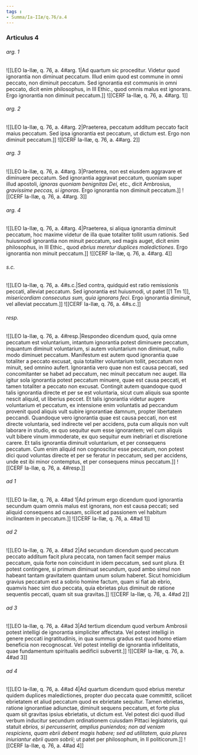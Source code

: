 ```yaml
---
tags : 
- Summa/Ia-IIæ/q.76/a.4
---
```


### Articulus 4

###### arg. 1
![[LEO Ia-IIæ, q. 76, a. 4#arg. 1|Ad quartum sic proceditur. Videtur quod ignorantia non diminuat peccatum. Illud enim quod est commune in omni peccato, non diminuit peccatum. Sed ignorantia est communis in omni peccato, dicit enim philosophus, in III Ethic., quod omnis malus est ignorans. Ergo ignorantia non diminuit peccatum.]]
![[CERF Ia-IIæ, q. 76, a. 4#arg. 1]]

###### arg. 2
![[LEO Ia-IIæ, q. 76, a. 4#arg. 2|Praeterea, peccatum additum peccato facit maius peccatum. Sed ipsa ignorantia est peccatum, ut dictum est. Ergo non diminuit peccatum.]]
![[CERF Ia-IIæ, q. 76, a. 4#arg. 2]]

###### arg. 3
![[LEO Ia-IIæ, q. 76, a. 4#arg. 3|Praeterea, non est eiusdem aggravare et diminuere peccatum. Sed ignorantia aggravat peccatum, quoniam super illud apostoli, *ignoras quoniam benignitas Dei,* etc., dicit Ambrosius, *gravissime peccas, si ignoras*. Ergo ignorantia non diminuit peccatum.]]
![[CERF Ia-IIæ, q. 76, a. 4#arg. 3]]

###### arg. 4
![[LEO Ia-IIæ, q. 76, a. 4#arg. 4|Praeterea, si aliqua ignorantia diminuit peccatum, hoc maxime videtur de illa quae totaliter tollit usum rationis. Sed huiusmodi ignorantia non minuit peccatum, sed magis auget, dicit enim philosophus, in III Ethic., quod *ebrius meretur duplices maledictiones*. Ergo ignorantia non minuit peccatum.]]
![[CERF Ia-IIæ, q. 76, a. 4#arg. 4]]

###### s.c.
![[LEO Ia-IIæ, q. 76, a. 4#s.c.|Sed contra, quidquid est ratio remissionis peccati, alleviat peccatum. Sed ignorantia est huiusmodi, ut patet [[1 Tm 1]], *misericordiam consecutus sum, quia ignorans feci*. Ergo ignorantia diminuit, vel alleviat peccatum.]]
![[CERF Ia-IIæ, q. 76, a. 4#s.c.]]

###### resp.
![[LEO Ia-IIæ, q. 76, a. 4#resp.|Respondeo dicendum quod, quia omne peccatum est voluntarium, intantum ignorantia potest diminuere peccatum, inquantum diminuit voluntarium, si autem voluntarium non diminuat, nullo modo diminuet peccatum. Manifestum est autem quod ignorantia quae totaliter a peccato excusat, quia totaliter voluntarium tollit, peccatum non minuit, sed omnino aufert. Ignorantia vero quae non est causa peccati, sed concomitanter se habet ad peccatum, nec minuit peccatum nec auget. Illa igitur sola ignorantia potest peccatum minuere, quae est causa peccati, et tamen totaliter a peccato non excusat. Contingit autem quandoque quod talis ignorantia directe et per se est voluntaria, sicut cum aliquis sua sponte nescit aliquid, ut liberius peccet. Et talis ignorantia videtur augere voluntarium et peccatum, ex intensione enim voluntatis ad peccandum provenit quod aliquis vult subire ignorantiae damnum, propter libertatem peccandi. Quandoque vero ignorantia quae est causa peccati, non est directe voluntaria, sed indirecte vel per accidens, puta cum aliquis non vult laborare in studio, ex quo sequitur eum esse ignorantem; vel cum aliquis vult bibere vinum immoderate, ex quo sequitur eum inebriari et discretione carere. Et talis ignorantia diminuit voluntarium, et per consequens peccatum. Cum enim aliquid non cognoscitur esse peccatum, non potest dici quod voluntas directe et per se feratur in peccatum, sed per accidens, unde est ibi minor contemptus, et per consequens minus peccatum.]]
![[CERF Ia-IIæ, q. 76, a. 4#resp.]]

###### ad 1
![[LEO Ia-IIæ, q. 76, a. 4#ad 1|Ad primum ergo dicendum quod ignorantia secundum quam omnis malus est ignorans, non est causa peccati; sed aliquid consequens ad causam, scilicet ad passionem vel habitum inclinantem in peccatum.]]
![[CERF Ia-IIæ, q. 76, a. 4#ad 1]]

###### ad 2
![[LEO Ia-IIæ, q. 76, a. 4#ad 2|Ad secundum dicendum quod peccatum peccato additum facit plura peccata, non tamen facit semper maius peccatum, quia forte non coincidunt in idem peccatum, sed sunt plura. Et potest contingere, si primum diminuat secundum, quod ambo simul non habeant tantam gravitatem quantam unum solum haberet. Sicut homicidium gravius peccatum est a sobrio homine factum, quam si fiat ab ebrio, quamvis haec sint duo peccata, quia ebrietas plus diminuit de ratione sequentis peccati, quam sit sua gravitas.]]
![[CERF Ia-IIæ, q. 76, a. 4#ad 2]]

###### ad 3
![[LEO Ia-IIæ, q. 76, a. 4#ad 3|Ad tertium dicendum quod verbum Ambrosii potest intelligi de ignorantia simpliciter affectata. Vel potest intelligi in genere peccati ingratitudinis, in qua summus gradus est quod homo etiam beneficia non recognoscat. Vel potest intelligi de ignorantia infidelitatis, quae fundamentum spiritualis aedificii subvertit.]]
![[CERF Ia-IIæ, q. 76, a. 4#ad 3]]

###### ad 4
![[LEO Ia-IIæ, q. 76, a. 4#ad 4|Ad quartum dicendum quod ebrius meretur quidem duplices maledictiones, propter duo peccata quae committit, scilicet ebrietatem et aliud peccatum quod ex ebrietate sequitur. Tamen ebrietas, ratione ignorantiae adiunctae, diminuit sequens peccatum, et forte plus quam sit gravitas ipsius ebrietatis, ut dictum est. Vel potest dici quod illud verbum inducitur secundum ordinationem cuiusdam Pittaci legislatoris, qui statuit *ebrios, si percusserint, amplius puniendos; non ad veniam respiciens, quam ebrii debent magis habere; sed ad utilitatem, quia plures iniuriantur ebrii quam sobrii*; ut patet per philosophum, in II politicorum.]]
![[CERF Ia-IIæ, q. 76, a. 4#ad 4]]

